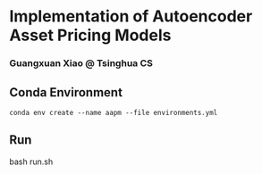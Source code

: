 # Implementation of Autoencoder Asset Pricing Models

### Guangxuan Xiao @ Tsinghua CS

## Conda Environment

```
conda env create --name aapm --file environments.yml
```

## Run

bash run.sh
